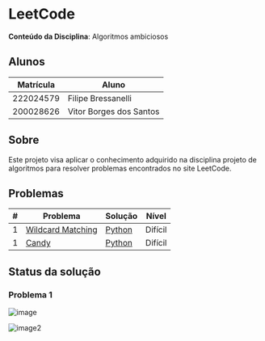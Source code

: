 # LeetCode

**Conteúdo da Disciplina**: Algoritmos ambiciosos<br>

## Alunos
|Matrícula | Aluno |
| -- | -- |
| 222024579  |  Filipe Bressanelli |
| 200028626  |  Vitor Borges dos Santos |

## Sobre

Este projeto visa aplicar o conhecimento adquirido na disciplina projeto de algoritmos para resolver problemas encontrados no site LeetCode.

## Problemas

| # | Problema | Solução | Nível |
| -- | -- | -- | -- |
| 1 | [Wildcard Matching](https://leetcode.com/problems/wildcard-matching/?envType=problem-list-v2&envId=greedy) | [Python](wildcard_matching.py) | Difícil |
| 1 | [Candy](https://leetcode.com/problems/candy/description/) | [Python](candy.py) | Difícil |

## Status da solução

### Problema 1
![image](https://github.com/user-attachments/assets/918374f0-6e46-4412-b0b5-d8482ef52acd)

![image2](https://github.com/user-attachments/assets/2a8db50e-cf81-4f48-8b90-820be7bd24d0)

